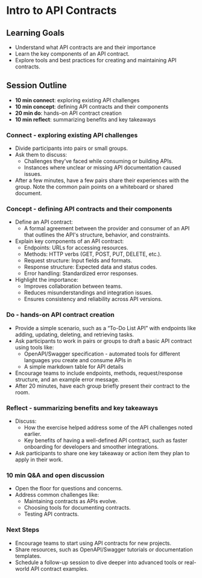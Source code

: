 # Intro to API Contracts

## Learning Goals
 - Understand what API contracts are and their importance
 - Learn the key components of an API contract.
 - Explore tools and best practices for creating and maintaining API contracts.

## Session Outline
  - **10 min connect**: exploring existing API challenges
  - **10 min concept**: defining API contracts and their components
  - **20 min do**: hands-on API contract creation
  - **10 min reflect**: summarizing benefits and key takeaways

### Connect - exploring existing API challenges
- Divide participants into pairs or small groups.
- Ask them to discuss:
    - Challenges they’ve faced while consuming or building APIs.
    - Instances where unclear or missing API documentation caused issues.
- After a few minutes, have a few pairs share their experiences with the group. Note the common pain points on a whiteboard or shared document.

### Concept - defining API contracts and their components
- Define an API contract:
    - A formal agreement between the provider and consumer of an API that outlines the API's structure, behavior, and constraints.
- Explain key components of an API contract:
    - Endpoints: URLs for accessing resources.
    - Methods: HTTP verbs (GET, POST, PUT, DELETE, etc.).
    - Request structure: Input fields and formats.
    - Response structure: Expected data and status codes.
    - Error handling: Standardized error responses.
- Highlight the importance:
    - Improves collaboration between teams.
    - Reduces misunderstandings and integration issues.
    - Ensures consistency and reliability across API versions.

### Do - hands-on API contract creation
- Provide a simple scenario, such as a “To-Do List API” with endpoints like adding, updating, deleting, and retrieving tasks.
- Ask participants to work in pairs or groups to draft a basic API contract using tools like:
    - OpenAPI/Swagger specification - automated tools for different languages you create and consume APIs in
    - A simple markdown table for API details
- Encourage teams to include endpoints, methods, request/response structure, and an example error message.
- After 20 minutes, have each group briefly present their contract to the room.

### Reflect - summarizing benefits and key takeaways
- Discuss:
    - How the exercise helped address some of the API challenges noted earlier.
    - Key benefits of having a well-defined API contract, such as faster onboarding for developers and smoother integrations.
- Ask participants to share one key takeaway or action item they plan to apply in their work.

### 10 min Q&A and open discussion
- Open the floor for questions and concerns.
- Address common challenges like:
    - Maintaining contracts as APIs evolve.
    - Choosing tools for documenting contracts.
    - Testing API contracts.

### Next Steps
- Encourage teams to start using API contracts for new projects.
- Share resources, such as OpenAPI/Swagger tutorials or documentation templates.
- Schedule a follow-up session to dive deeper into advanced tools or real-world API contract examples.
